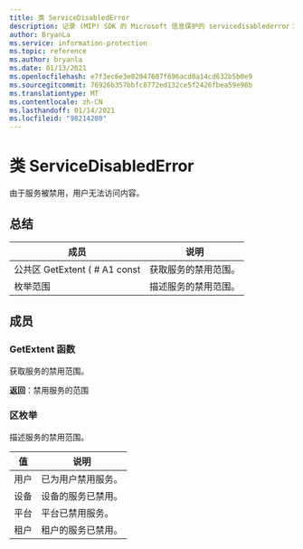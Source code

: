 ```yaml
---
title: 类 ServiceDisabledError
description: 记录 (MIP) SDK 的 Microsoft 信息保护的 servicedisablederror：：未定义的类。
author: BryanLa
ms.service: information-protection
ms.topic: reference
ms.author: bryanla
ms.date: 01/13/2021
ms.openlocfilehash: e7f3ec6e3e02047607f696acd0a14cd632b5b0e9
ms.sourcegitcommit: 76926b357bbfc8772ed132ce5f2426fbea59e98b
ms.translationtype: MT
ms.contentlocale: zh-CN
ms.lasthandoff: 01/14/2021
ms.locfileid: "98214280"
---
```

# <a name="class-servicedisablederror"></a>类 ServiceDisabledError 
由于服务被禁用，用户无法访问内容。
  
## <a name="summary"></a>总结
 成员                        | 说明                                
--------------------------------|---------------------------------------------
公共区 GetExtent ( # A1 const  |  获取服务的禁用范围。
枚举范围  |  描述服务的禁用范围。
  
## <a name="members"></a>成员
  
### <a name="getextent-function"></a>GetExtent 函数
获取服务的禁用范围。

  
**返回**：禁用服务的范围
  
### <a name="extent-enum"></a>区枚举

描述服务的禁用范围。

 值                         | 说明                                
--------------------------------|---------------------------------------------
用户            | 已为用户禁用服务。
设备            | 设备的服务已禁用。
平台            | 平台已禁用服务。
租户            | 租户的服务已禁用。
